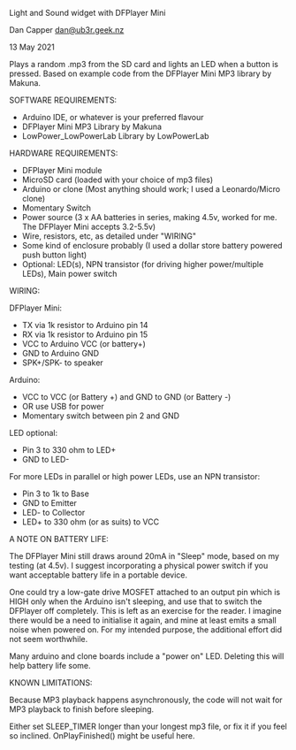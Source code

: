 Light and Sound widget with DFPlayer Mini

Dan Capper <dan@ub3r.geek.nz>

13 May 2021

Plays a random .mp3 from the SD card and lights an LED when a button is pressed. Based on example code from the DFPlayer Mini MP3 library by Makuna.

SOFTWARE REQUIREMENTS:

* Arduino IDE, or whatever is your preferred flavour
* DFPlayer Mini MP3 Library by Makuna
* LowPower_LowPowerLab Library by LowPowerLab

HARDWARE REQUIREMENTS:

* DFPlayer Mini module
* MicroSD card (loaded with your choice of mp3 files)
* Arduino or clone (Most anything should work; I used a Leonardo/Micro clone)
* Momentary Switch
* Power source (3 x AA batteries in series, making 4.5v, worked for me. The DFPlayer Mini accepts 3.2-5.5v)
* Wire, resistors, etc, as detailed under "WIRING"
* Some kind of enclosure probably (I used a dollar store battery powered push button light)
* Optional: LED(s), NPN transistor (for driving higher power/multiple LEDs), Main power switch

WIRING:

DFPlayer Mini:

* TX via 1k resistor to Arduino pin 14
* RX via 1k resistor to Arduino pin 15
* VCC to Arduino VCC (or battery+)
* GND to Arduino GND
* SPK+/SPK- to speaker

Arduino:

* VCC to VCC (or Battery +) and GND to GND (or Battery -)
* OR use USB for power
* Momentary switch between pin 2 and GND

LED optional:

* Pin 3 to 330 ohm to LED+
* GND to LED-

For more LEDs in parallel or high power LEDs, use an NPN transistor:

* Pin 3 to 1k to Base
* GND to Emitter
* LED- to Collector
* LED+ to 330 ohm (or as suits) to VCC

A NOTE ON BATTERY LIFE:

The DFPlayer Mini still draws around 20mA in "Sleep" mode, based on my testing (at 4.5v).
I suggest incorporating a physical power switch if you want acceptable battery life in a portable device.

One could try a low-gate drive MOSFET attached to an output pin which is HIGH only when the Arduino
isn't sleeping, and use that to switch the DFPlayer off completely. This is left as an exercise
for the reader. I imagine there would be a need to initialise it again, and mine at least emits a small 
noise when powered on. For my intended purpose, the additional effort did not seem worthwhile.

Many arduino and clone boards include a "power on" LED. Deleting this will help battery life some.

KNOWN LIMITATIONS:

Because MP3 playback happens asynchronously, the code will not wait for MP3 playback to finish before sleeping.

Either set SLEEP_TIMER longer than your longest mp3 file, or fix it if you feel so inclined. OnPlayFinished()
might be useful here.
